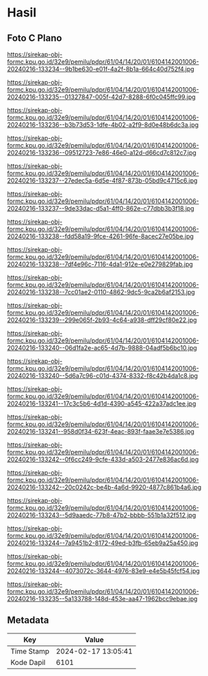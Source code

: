 # Hasil

## Foto C Plano

https://sirekap-obj-formc.kpu.go.id/32e9/pemilu/pdpr/61/04/14/20/01/6104142001006-20240216-133234--9b1be630-e01f-4a2f-8b1a-664c40d752f4.jpg

https://sirekap-obj-formc.kpu.go.id/32e9/pemilu/pdpr/61/04/14/20/01/6104142001006-20240216-133235--01327847-005f-42d7-8288-6f0c045ffc99.jpg

https://sirekap-obj-formc.kpu.go.id/32e9/pemilu/pdpr/61/04/14/20/01/6104142001006-20240216-133236--b3b73d53-1dfe-4b02-a2f9-8d0e48b6dc3a.jpg

https://sirekap-obj-formc.kpu.go.id/32e9/pemilu/pdpr/61/04/14/20/01/6104142001006-20240216-133236--09512723-7e86-46e0-a12d-d66cd7c812c7.jpg

https://sirekap-obj-formc.kpu.go.id/32e9/pemilu/pdpr/61/04/14/20/01/6104142001006-20240216-133237--27edec5a-6d5e-4f87-873b-05bd9c4715c6.jpg

https://sirekap-obj-formc.kpu.go.id/32e9/pemilu/pdpr/61/04/14/20/01/6104142001006-20240216-133237--9de33dac-d5a1-4ff0-862e-c77dbb3b3f18.jpg

https://sirekap-obj-formc.kpu.go.id/32e9/pemilu/pdpr/61/04/14/20/01/6104142001006-20240216-133238--fdd58a19-9fce-4261-96fe-8acec27e05be.jpg

https://sirekap-obj-formc.kpu.go.id/32e9/pemilu/pdpr/61/04/14/20/01/6104142001006-20240216-133238--7df4e96c-7116-4da1-912e-e0e279829fab.jpg

https://sirekap-obj-formc.kpu.go.id/32e9/pemilu/pdpr/61/04/14/20/01/6104142001006-20240216-133238--7cc01ae2-0110-4862-9dc5-9ca2b6af2153.jpg

https://sirekap-obj-formc.kpu.go.id/32e9/pemilu/pdpr/61/04/14/20/01/6104142001006-20240216-133239--299e065f-2b93-4c64-a938-dff29cf80e22.jpg

https://sirekap-obj-formc.kpu.go.id/32e9/pemilu/pdpr/61/04/14/20/01/6104142001006-20240216-133240--06d1fa2e-ac65-4d7b-9888-04adf5b6bc10.jpg

https://sirekap-obj-formc.kpu.go.id/32e9/pemilu/pdpr/61/04/14/20/01/6104142001006-20240216-133240--5d6a7c96-c01d-4374-8332-f8c42b4da1c8.jpg

https://sirekap-obj-formc.kpu.go.id/32e9/pemilu/pdpr/61/04/14/20/01/6104142001006-20240216-133241--17c3c5b6-4d1d-4390-a545-422a37adc1ee.jpg

https://sirekap-obj-formc.kpu.go.id/32e9/pemilu/pdpr/61/04/14/20/01/6104142001006-20240216-133241--958d0f34-623f-4eac-893f-faae3e7e5386.jpg

https://sirekap-obj-formc.kpu.go.id/32e9/pemilu/pdpr/61/04/14/20/01/6104142001006-20240216-133242--0f6cc249-9cfe-433d-a503-2477e836ac6d.jpg

https://sirekap-obj-formc.kpu.go.id/32e9/pemilu/pdpr/61/04/14/20/01/6104142001006-20240216-133242--20c0242c-be4b-4a6d-9920-4877c861b4a6.jpg

https://sirekap-obj-formc.kpu.go.id/32e9/pemilu/pdpr/61/04/14/20/01/6104142001006-20240216-133243--5d9aaedc-77b8-47b2-bbbb-551b1a32f512.jpg

https://sirekap-obj-formc.kpu.go.id/32e9/pemilu/pdpr/61/04/14/20/01/6104142001006-20240216-133244--7a9451b2-8172-49ed-b3fb-65eb9a25a450.jpg

https://sirekap-obj-formc.kpu.go.id/32e9/pemilu/pdpr/61/04/14/20/01/6104142001006-20240216-133244--4073072c-3644-4976-83e9-e4e5b45fcf54.jpg

https://sirekap-obj-formc.kpu.go.id/32e9/pemilu/pdpr/61/04/14/20/01/6104142001006-20240216-133235--5a133788-148d-453e-aa47-1962bcc9ebae.jpg


## Metadata

| Key        | Value               |
| ---------- | ------------------- |
| Time Stamp | 2024-02-17 13:05:41 |
| Kode Dapil | 6101                |



